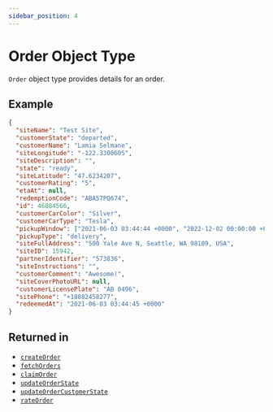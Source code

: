 ```yaml
---
sidebar_position: 4
---
```


# Order Object Type

`Order` object type provides details for an order.

## Example

```json
{
  "siteName": "Test Site",
  "customerState": "departed",
  "customerName": "Lamia Selmane",
  "siteLongitude": "-122.3300605",
  "siteDescription": "",
  "state": "ready",
  "siteLatitude": "47.6234207",
  "customerRating": "5",
  "etaAt": null,
  "redemptionCode": "ABA57PQ674",
  "id": 46084566,
  "customerCarColor": "Silver",
  "customerCarType": "Tesla",
  "pickupWindow": ["2021-06-03 03:44:44 +0000", "2022-12-02 00:00:00 +0000"],
  "pickupType": "delivery",
  "siteFullAddress": "500 Yale Ave N, Seattle, WA 98109, USA",
  "siteID": 15942,
  "partnerIdentifier": "573836",
  "siteInstructions": "",
  "customerComment": "Awesome!",
  "siteCoverPhotoURL": null,
  "customerLicensePlate": "AB 0496",
  "sitePhone": "+18882458277",
  "redeemedAt": "2021-06-03 03:44:45 +0000"
}
```

## Returned in

- [`createOrder`](../../Components/Orders#create-order)
- [`fetchOrders`](../../Components/Orders#fetch-orders)
- [`claimOrder`](../../Components/Orders#claim-order)
- [`updateOrderState`](../../Components/Orders#update-order-state)
- [`updateOrderCustomerState`](../../Components/Orders#update-order-customer-state)
- [`rateOrder`](../../Components/Orders#rate-order)
